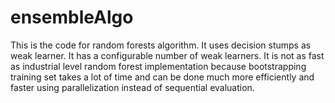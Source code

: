 # ensembleAlgo
This is the code for random forests algorithm. It uses decision stumps as weak learner. 
It has a configurable number of weak learners.
It is not as fast as industrial level random forest implementation because bootstrapping training set takes a lot of time and can be done much more efficiently and faster using parallelization instead of sequential evaluation.
